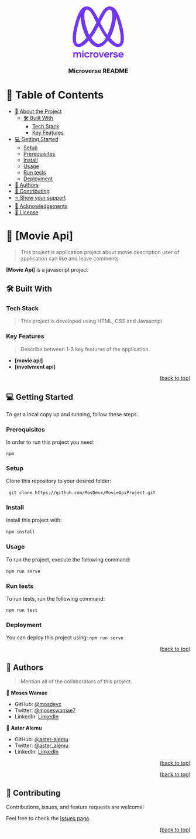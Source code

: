 <a name="readme-top"></a>

<!--
HOW TO USE:
This is an example of how you may give instructions on setting up your project locally.

Modify this file to match your project and remove sections that don't apply.

REQUIRED SECTIONS:
- Table of Contents
- About the Project
  - Built With
  - Live Demo
- Getting Started
- Authors
- Future Features
- Contributing
- Show your support
- Acknowledgements
- License

After you're finished please remove all the comments and instructions!
-->

<div align="center">

  <img src="murple_logo.png" alt="logo" width="140"  height="auto" />
  <br/>

  <h3><b>Microverse README</b></h3>

</div>

<!-- TABLE OF CONTENTS -->

# 📗 Table of Contents

- [📖 About the Project](#about-project)
  - [🛠 Built With](#built-with)
    - [Tech Stack](#tech-stack)
    - [Key Features](#key-features)
- [💻 Getting Started](#getting-started)
  - [Setup](#setup)
  - [Prerequisites](#prerequisites)
  - [Install](#install)
  - [Usage](#usage)
  - [Run tests](#run-tests)
  - [Deployment](#triangular_flag_on_post-deployment)
- [👥 Authors](#authors)
- [🤝 Contributing](#contributing)
- [⭐️ Show your support](#support)
- [🙏 Acknowledgements](#acknowledgements)
- [📝 License](#license)

<!-- PROJECT DESCRIPTION -->

# 📖 [Movie Api] <a name="about-project"></a>

> This project is application project about movie description user of application can like and leave comments

**[Movie Api]** is a javascript project

## 🛠 Built With <a name="built-with"></a>

### Tech Stack <a name="tech-stack"></a>

> This project is developed using HTML, CSS and Javascript

<!-- Features -->

### Key Features <a name="key-features"></a>

> Describe between 1-3 key features of the application.

- **[movie api]**
- **[involvment api]**

<p align="right">(<a href="#readme-top">back to top</a>)</p>

<!-- GETTING STARTED -->

## 💻 Getting Started <a name="getting-started"></a>


To get a local copy up and running, follow these steps.

### Prerequisites

In order to run this project you need:

```
npm
```

### Setup

Clone this repository to your desired folder:

``` git clone https://github.com/MosDevx/MovieApiProject.git```

### Install

Install this project with:

``` npm install ```

### Usage

To run the project, execute the following command:

```npm run serve ```

### Run tests

To run tests, run the following command:


```
npm run test
```

### Deployment

You can deploy this project using:
```npm run serve```

<p align="right">(<a href="#readme-top">back to top</a>)</p>

<!-- AUTHORS -->

## 👥 Authors <a name="authors"></a>

> Mention all of the collaborators of this project.

👤 **Moses Wamae**

- GitHub: [@mosdevx](https://github.com/mosdevx)
- Twitter: [@moseswamae7](https://twitter.com/moseswamae7)
- LinkedIn: [LinkedIn](https://linkedin.com/in/moses-wamae-a13a67244)


👤 **Aster Alemu**

- GitHub: [@aster-alemu](https://github.com/aster-alemu)
- Twitter: [@aster_alemu](https://twitter.com/aster_alemu)
- LinkedIn: [LinkedIn](https://linkedin.com/in/asteralemu)

<p align="right">(<a href="#readme-top">back to top</a>)</p>

<p align="right">(<a href="#readme-top">back to top</a>)</p>

<!-- CONTRIBUTING -->

## 🤝 Contributing <a name="contributing"></a>

Contributions, issues, and feature requests are welcome!

Feel free to check the [issues page](https://github.com/MosDevx/MovieApiProject/issues).

<p align="right">(<a href="#readme-top">back to top</a>)</p>


